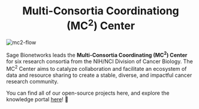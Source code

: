<h1 align="center">
  Multi-Consortia Coordinationg (MC<sup>2</sup>) Center
  <br>
</h1>

![mc2-flow](https://user-images.githubusercontent.com/9377970/195174487-c7c0b0ce-45ae-4761-a803-0e305661a45d.png)

Sage Bionetworks leads the **Multi-Consortia Coordinating (MC<sup>2</sup>) Center** for six research consortia from the NIH/NCI Division of Cancer Biology. The MC<sup>2</sup> Center aims to catalyze collaboration and facilitate an ecosystem of data and resource sharing to create a stable, diverse, and impactful cancer research community.

You can find all of our open-source projects here, and explore the knowledge portal [here](https://www.cancercomplexity.synapse.org/)! 🎉



